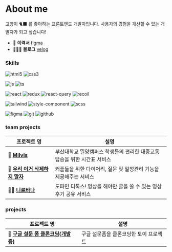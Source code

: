 # About me

고양이 🐈‍⬛ 를 좋아하는 프론트엔드 개발자입니다. 사용자의 경험을 개선할 수 있는 개발자가 되고 싶습니다!

- 📝 **이력서** [figma](https://www.figma.com/file/jIHgbNvcksM3JRaEozjQva/%EC%9D%B4%EB%A0%A5%EC%84%9C-(Copy)?type=design&node-id=4%3A3&mode=design&t=d38rgxKRv3VJ00PC-1)
- 👩🏻‍💻 **블로그** [velog](https://velog.io/@miho2582/posts)

### Skills

![html5](https://img.shields.io/badge/HTML5-E34F26?style=for-the-badge&logo=html5&logoColor=white)
![css3](https://img.shields.io/badge/CSS3-1572B6?style=for-the-badge&logo=css3&logoColor=white)

![js](https://img.shields.io/badge/JavaScript-F7DF1E?style=for-the-badge&logo=JavaScript&logoColor=white)
![ts](https://img.shields.io/badge/TypeScript-007ACC?style=for-the-badge&logo=typescript&logoColor=white)

![react](https://img.shields.io/badge/React-20232A?style=for-the-badge&logo=react&logoColor=61DAFB)
![redux](https://img.shields.io/badge/Redux-593D88?style=for-the-badge&logo=redux&logoColor=white)
![react-query](https://img.shields.io/badge/React_Query-FF4154?style=for-the-badge&logo=react-query&logoColor=white)
![recoil](https://img.shields.io/badge/Recoil-3578E5?style=for-the-badge&logo=Recoil&logoColor=white)

![tailwind](https://img.shields.io/badge/Tailwind_CSS-38B2AC?style=for-the-badge&logo=tailwind-css&logoColor=white)
![style-component](https://img.shields.io/badge/styled--components-DB7093?style=for-the-badge&logo=styled-components&logoColor=white)
![scss](https://img.shields.io/badge/SCSS-CC6699?style=for-the-badge&logo=Sass&logoColor=white)

![figma](https://img.shields.io/badge/Figma-F24E1E?style=for-the-badge&logo=figma&logoColor=white)
![git](https://img.shields.io/badge/Git-F05032?style=for-the-badge&logo=Git&logoColor=white)
![github](https://img.shields.io/badge/Github-181717?style=for-the-badge&logo=Github&logoColor=white)

### team projects

|프로젝트 명|설명|
|------|---|
|🚎 [**Milvis**](https://github.com/DogLegBirdLeg/Milvis-Front)|부산대학교 밀양캠퍼스 학생들의 편리한 대중교통 탑승을 위한 시간표 서비스|
|💖 [**우리 이거 삭제하지 말자**](https://github.com/Lovely-4K/love-frontend)|커플들을 위한 다이어리, 질문 및 일정관리 기능을 제공해주는 서비스|
|🧘🏻 [**니르바나**](https://github.com/prgrms-fe-devcourse/FEDC4_NIRVANA_Gidong)|도파민 디톡스! 명상을 해야만 글을 쓸 수 있는 명상 후기 공유 서비스|

### projects

|프로젝트 명|설명|
|------|---|
|📝 [**구글 설문 폼 클론코딩(개발 중)**](https://github.com/suyeon1218/google_survey_form_clone_coding)|구글 설문폼을 클론코딩한 토이 프로젝트|
